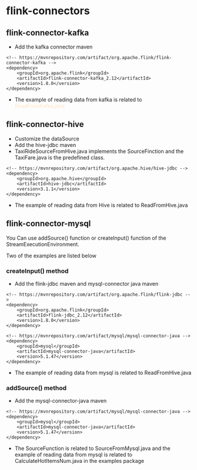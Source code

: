 # flink-connectors

## flink-connector-kafka
* Add the kafka connector maven
```
<!-- https://mvnrepository.com/artifact/org.apache.flink/flink-connector-kafka -->
<dependency>
    <groupId>org.apache.flink</groupId>
    <artifactId>flink-connector-kafka_2.12</artifactId>
    <version>1.8.0</version>
</dependency>
```
* The example of reading data from kafka is related to <font color=#FFE4C4> ReadFromKafka.java</font>
## flink-connector-hive
* Customize the dataSource
* Add the hive-jdbc maven
* TaxiRideSourceFromHive.java implements the SourceFinction and the TaxiFare.java is the predefined class.
```
<!-- https://mvnrepository.com/artifact/org.apache.hive/hive-jdbc -->
<dependency>
    <groupId>org.apache.hive</groupId>
    <artifactId>hive-jdbc</artifactId>
    <version>3.1.1</version>
</dependency>
```
* The example of reading data from Hive is related to ReadFromHive.java
## flink-connector-mysql
You Can use addSource() function or createInput() function of the StreamExecutionEnvironment.

Two of the examples are listed below

### createInput() method
* Add the flink-jdbc maven and mysql-connector java maven
```
<!-- https://mvnrepository.com/artifact/org.apache.flink/flink-jdbc -->
<dependency>
    <groupId>org.apache.flink</groupId>
    <artifactId>flink-jdbc_2.12</artifactId>
    <version>1.8.0</version>
</dependency>

<!-- https://mvnrepository.com/artifact/mysql/mysql-connector-java -->
<dependency>
	<groupId>mysql</groupId>
	<artifactId>mysql-connector-java</artifactId>
	<version>5.1.47</version>
</dependency>
```
* The example of reading data from mysql is related to ReadFromHive.java
### addSource() method
* Add the mysql-connector-java maven
```
<!-- https://mvnrepository.com/artifact/mysql/mysql-connector-java -->
<dependency>
	<groupId>mysql</groupId>
	<artifactId>mysql-connector-java</artifactId>
	<version>5.1.47</version>
</dependency>
```
* The SourceFunction is related to SourceFromMysql.java and the example of reading data from mysql is related to CalculateHotItemsNum.java in the examples package
